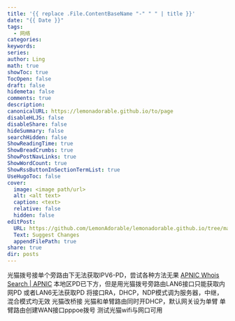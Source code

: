 ```yaml
---
title: '{{ replace .File.ContentBaseName "-" " " | title }}'
date: "{{ Date }}"
tags:
  - 网络
categories: 
keywords: 
series: 
author: Ling
math: true
showToc: true
TocOpen: false
draft: false
hidemeta: false
comments: true
description: 
canonicalURL: https://lemonadorable.github.io/to/page
disableHLJS: false
disableShare: false
hideSummary: false
searchHidden: false
ShowReadingTime: true
ShowBreadCrumbs: true
ShowPostNavLinks: true
ShowWordCount: true
ShowRssButtonInSectionTermList: true
UseHugoToc: false
cover:
  image: <image path/url>
  alt: <alt text>
  caption: <text>
  relative: false
  hidden: false
editPost:
  URL: https://github.com/LemonAdorable/lemonadorable.github.io/tree/master/content
  Text: Suggest Changes
  appendFilePath: true
share: true
dir: posts
---
```


光猫拨号接单个旁路由下无法获取IPV6-PD，尝试各种方法无果
[APNIC Whois Search | APNIC](https://wq.apnic.net/static/search.html)
本地区PD已下方，但是用光猫拨号旁路由LAN6接口只能获取内网PD
或者LAN6无法获取PD
将接口RA，DHCP，NDP模式调为服务器，中继，混合模式均无效
光猫改桥接
光猫和单臂路由同时开DHCP，默认网关设为单臂
单臂路由创建WAN接口pppoe拨号
测试光猫wifi与网口可用

